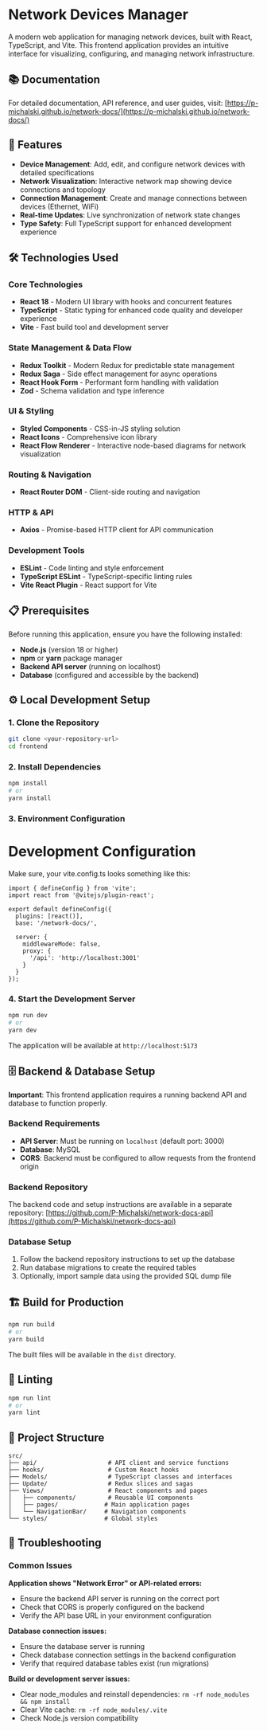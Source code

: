 # Network Devices Manager

A modern web application for managing network devices, built with React, TypeScript, and Vite. This frontend application provides an intuitive interface for visualizing, configuring, and managing network infrastructure.

## 📚 Documentation

For detailed documentation, API reference, and user guides, visit: [https://p-michalski.github.io/network-docs/](https://p-michalski.github.io/network-docs/)

## 🚀 Features

- **Device Management**: Add, edit, and configure network devices with detailed specifications
- **Network Visualization**: Interactive network map showing device connections and topology
- **Connection Management**: Create and manage connections between devices (Ethernet, WiFi)
- **Real-time Updates**: Live synchronization of network state changes
- **Type Safety**: Full TypeScript support for enhanced development experience

## 🛠️ Technologies Used

### Core Technologies
- **React 18** - Modern UI library with hooks and concurrent features
- **TypeScript** - Static typing for enhanced code quality and developer experience
- **Vite** - Fast build tool and development server

### State Management & Data Flow
- **Redux Toolkit** - Modern Redux for predictable state management
- **Redux Saga** - Side effect management for async operations
- **React Hook Form** - Performant form handling with validation
- **Zod** - Schema validation and type inference

### UI & Styling
- **Styled Components** - CSS-in-JS styling solution
- **React Icons** - Comprehensive icon library
- **React Flow Renderer** - Interactive node-based diagrams for network visualization

### Routing & Navigation
- **React Router DOM** - Client-side routing and navigation

### HTTP & API
- **Axios** - Promise-based HTTP client for API communication

### Development Tools
- **ESLint** - Code linting and style enforcement
- **TypeScript ESLint** - TypeScript-specific linting rules
- **Vite React Plugin** - React support for Vite

## 📋 Prerequisites

Before running this application, ensure you have the following installed:

- **Node.js** (version 18 or higher)
- **npm** or **yarn** package manager
- **Backend API server** (running on localhost)
- **Database** (configured and accessible by the backend)

## ⚙️ Local Development Setup

### 1. Clone the Repository

```bash
git clone <your-repository-url>
cd frontend
```

### 2. Install Dependencies

```bash
npm install
# or
yarn install
```

### 3. Environment Configuration

# Development Configuration
Make sure, your vite.config.ts looks something like this:
```
import { defineConfig } from 'vite';
import react from '@vitejs/plugin-react';

export default defineConfig({
  plugins: [react()],
  base: '/network-docs/',
  
  server: {
    middlewareMode: false,
    proxy: {
      '/api': 'http://localhost:3001'
    }
  }
});
```

### 4. Start the Development Server

```bash
npm run dev
# or
yarn dev
```

The application will be available at `http://localhost:5173`

## 🗄️ Backend & Database Setup

**Important**: This frontend application requires a running backend API and database to function properly.

### Backend Requirements
- **API Server**: Must be running on `localhost` (default port: 3000)
- **Database**: MySQL
- **CORS**: Backend must be configured to allow requests from the frontend origin

### Backend Repository
The backend code and setup instructions are available in a separate repository:
[https://github.com/P-Michalski/network-docs-api](https://github.com/P-Michalski/network-docs-api)

### Database Setup
1. Follow the backend repository instructions to set up the database
2. Run database migrations to create the required tables
3. Optionally, import sample data using the provided SQL dump file


## 🏗️ Build for Production

```bash
npm run build
# or
yarn build
```

The built files will be available in the `dist` directory.

## 🧪 Linting

```bash
npm run lint
# or
yarn lint
```

## 📁 Project Structure

```
src/
├── api/                    # API client and service functions
├── hooks/                  # Custom React hooks
├── Models/                 # TypeScript classes and interfaces
├── Update/                 # Redux slices and sagas
├── Views/                  # React components and pages
│   ├── components/         # Reusable UI components
│   ├── pages/             # Main application pages
│   └── NavigationBar/     # Navigation components
└── styles/                # Global styles
```

## 🐛 Troubleshooting

### Common Issues

**Application shows "Network Error" or API-related errors:**
- Ensure the backend API server is running on the correct port
- Check that CORS is properly configured on the backend
- Verify the API base URL in your environment configuration

**Database connection issues:**
- Ensure the database server is running
- Check database connection settings in the backend configuration
- Verify that required database tables exist (run migrations)

**Build or development server issues:**
- Clear node_modules and reinstall dependencies: `rm -rf node_modules && npm install`
- Clear Vite cache: `rm -rf node_modules/.vite`
- Check Node.js version compatibility
